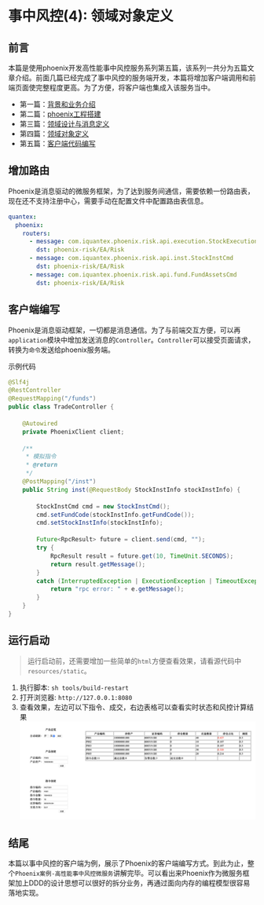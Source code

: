 # 事中风控(4): 领域对象定义
## 前言
本篇是使用phoenix开发高性能事中风控服务系列第五篇，该系列一共分为五篇文章介绍。前面几篇已经完成了事中风控的服务端开发，本篇将增加客户端调用和前端页面使完整程度更高。为了方便，将客户端也集成入该服务当中。

- 第一篇：[背景和业务介绍](https://gitlab.iquantex.com/phoenix-public/phoenix-risk/tree/part-1)
- 第二篇：[phoenix工程搭建](https://gitlab.iquantex.com/phoenix-public/phoenix-risk/tree/part-2)
- 第三篇：[领域设计与消息定义](https://gitlab.iquantex.com/phoenix-public/phoenix-risk/tree/part-3)
- 第四篇：[领域对象定义](https://gitlab.iquantex.com/phoenix-public/phoenix-risk/tree/part-4)
- 第五篇：[客户端代码编写](https://gitlab.iquantex.com/phoenix-public/phoenix-risk/tree/part-5)


## 增加路由
Phoenix是消息驱动的微服务框架，为了达到服务间通信，需要依赖一份路由表，现在还不支持注册中心，需要手动在配置文件中配置路由表信息。

```yml
quantex:
  phoenix:
    routers:
      - message: com.iquantex.phoenix.risk.api.execution.StockExecutionCmd // 命令
        dst: phoenix-risk/EA/Risk                                          // 目标聚合根
      - message: com.iquantex.phoenix.risk.api.inst.StockInstCmd
        dst: phoenix-risk/EA/Risk
      - message: com.iquantex.phoenix.risk.api.fund.FundAssetsCmd
        dst: phoenix-risk/EA/Risk
```


## 客户端编写

Phoenix是消息驱动框架，一切都是消息通信。为了与前端交互方便，可以再`application`模块中增加发送消息的`Controller`。`Controller`可以接受页面请求，转换为`命令`发送给phoenix服务端。

示例代码
```java
@Slf4j
@RestController
@RequestMapping("/funds")
public class TradeController {

	@Autowired
	private PhoenixClient client;

	/**
	 * 模拟指令
	 * @return
	 */
	@PostMapping("/inst")
	public String inst(@RequestBody StockInstInfo stockInstInfo) {

		StockInstCmd cmd = new StockInstCmd();
		cmd.setFundCode(stockInstInfo.getFundCode());
		cmd.setStockInstInfo(stockInstInfo);

		Future<RpcResult> future = client.send(cmd, "");
		try {
			RpcResult result = future.get(10, TimeUnit.SECONDS);
			return result.getMessage();
		}
		catch (InterruptedException | ExecutionException | TimeoutException e) {
			return "rpc error: " + e.getMessage();
		}
	}
}

```


## 运行启动
> 运行启动前，还需要增加一些简单的`html`方便查看效果，请看源代码中`resources/static`。

1. 执行脚本: `sh tools/build-restart`
2. 打开浏览器: `http://127.0.0.1:8080`
3. 查看效果，左边可以下指令、成交，右边表格可以查看实时状态和风控计算结果
![](./doc/image/01.png)




## 结尾
本篇以事中风控的客户端为例，展示了Phoenix的客户端编写方式。到此为止，整个`Phoenix案例-高性能事中风控微服务`讲解完毕。可以看出来Phoenix作为微服务框架加上DDD的设计思想可以很好的拆分业务，再通过面向内存的编程模型很容易落地实现。
